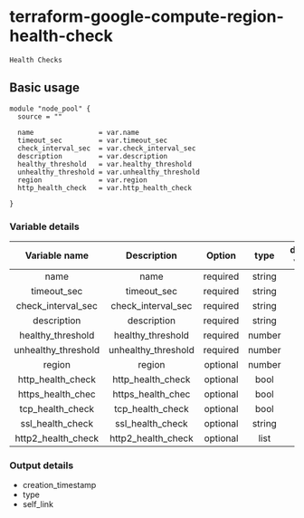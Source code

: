 # terraform-google-compute-region-health-check

	Health Checks

**Basic usage**
---
```hcl
module "node_pool" {
  source = ""

  name                = var.name
  timeout_sec         = var.timeout_sec
  check_interval_sec  = var.check_interval_sec
  description         = var.description
  healthy_threshold   = var.healthy_threshold
  unhealthy_threshold = var.unhealthy_threshold
  region              = var.region
  http_health_check   = var.http_health_check

}
```

### Variable details

 Variable name | Description | Option | type | default value |
| :---: | :---: | :---: | :---: | :---: |
| name                 | name                | required | string | - |
| timeout_sec          | timeout_sec         | required | string | - |
| check_interval_sec   | check_interval_sec  | required | string | - |
| description          | description         | required | string | - |
| healthy_threshold    | healthy_threshold   | required | number | - |
| unhealthy_threshold  | unhealthy_threshold | required | number | - |
| region               | region              | optional | number | - |
| http_health_check    | http_health_check   | optional | bool   | [] |
| https_health_chec    | https_health_chec   | optional | bool   | [] |
| tcp_health_check     | tcp_health_check    | optional | bool   | [] |
| ssl_health_check     | ssl_health_check    | optional | string | [] |
| http2_health_check   | http2_health_check  | optional | list   | [] |


### Output details

* creation_timestamp
* type
* self_link
